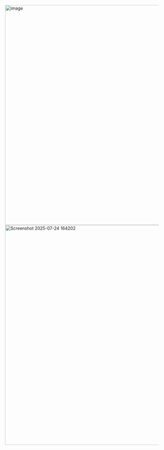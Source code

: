<img width="1382" height="722" alt="image" src="https://github.com/user-attachments/assets/ac814b18-2f3c-4813-b79f-e6ae23f83b23" />

<img width="1382" height="722" alt="Screenshot 2025-07-24 164202" src="https://github.com/user-attachments/assets/40f4f493-83d8-4df7-b397-ec940954f8f5" />
